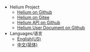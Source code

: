 * Helium Project 
  * [Helium on Github](https://github.com/Helium-DevTeam/Helium)
  * [Helium on Gitee](https://gitee.com/Helium-DevTeam/Helium)
  * [Helium API on Github](https://github.com/Helium-DevTeam/Helium-API)
  * [Helium User Document on Github](https://github.com/Helium-DevTeam/Helium-User-Document)
* Languages/语言
  * [English(US)](/)
  * [中文(简体)](/zh-cn/)